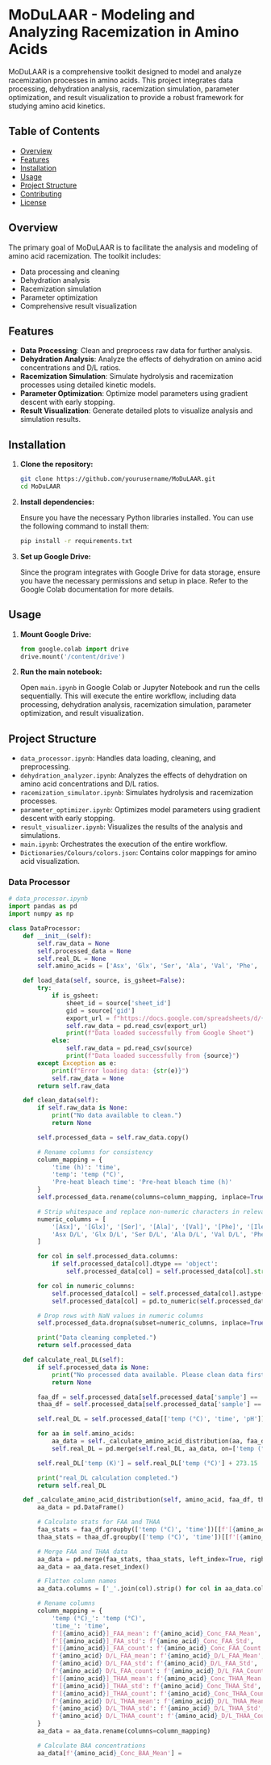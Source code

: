 # MoDuLAAR - Modeling and Analyzing Racemization in Amino Acids

MoDuLAAR is a comprehensive toolkit designed to model and analyze racemization processes in amino acids. This project integrates data processing, dehydration analysis, racemization simulation, parameter optimization, and result visualization to provide a robust framework for studying amino acid kinetics.

## Table of Contents

- [Overview](#overview)
- [Features](#features)
- [Installation](#installation)
- [Usage](#usage)
- [Project Structure](#project-structure)
- [Contributing](#contributing)
- [License](#license)

## Overview

The primary goal of MoDuLAAR is to facilitate the analysis and modeling of amino acid racemization. The toolkit includes:
- Data processing and cleaning
- Dehydration analysis
- Racemization simulation
- Parameter optimization
- Comprehensive result visualization

## Features

- **Data Processing**: Clean and preprocess raw data for further analysis.
- **Dehydration Analysis**: Analyze the effects of dehydration on amino acid concentrations and D/L ratios.
- **Racemization Simulation**: Simulate hydrolysis and racemization processes using detailed kinetic models.
- **Parameter Optimization**: Optimize model parameters using gradient descent with early stopping.
- **Result Visualization**: Generate detailed plots to visualize analysis and simulation results.

## Installation

1. **Clone the repository:**

    ```bash
    git clone https://github.com/yourusername/MoDuLAAR.git
    cd MoDuLAAR
    ```

2. **Install dependencies:**

    Ensure you have the necessary Python libraries installed. You can use the following command to install them:

    ```bash
    pip install -r requirements.txt
    ```

3. **Set up Google Drive:**

    Since the program integrates with Google Drive for data storage, ensure you have the necessary permissions and setup in place. Refer to the Google Colab documentation for more details.

## Usage

1. **Mount Google Drive:**

    ```python
    from google.colab import drive
    drive.mount('/content/drive')
    ```

2. **Run the main notebook:**

    Open `main.ipynb` in Google Colab or Jupyter Notebook and run the cells sequentially. This will execute the entire workflow, including data processing, dehydration analysis, racemization simulation, parameter optimization, and result visualization.

## Project Structure

- `data_processor.ipynb`: Handles data loading, cleaning, and preprocessing.
- `dehydration_analyzer.ipynb`: Analyzes the effects of dehydration on amino acid concentrations and D/L ratios.
- `racemization_simulator.ipynb`: Simulates hydrolysis and racemization processes.
- `parameter_optimizer.ipynb`: Optimizes model parameters using gradient descent with early stopping.
- `result_visualizer.ipynb`: Visualizes the results of the analysis and simulations.
- `main.ipynb`: Orchestrates the execution of the entire workflow.
- `Dictionaries/Colours/colors.json`: Contains color mappings for amino acid visualization.

### Data Processor

```python
# data_processor.ipynb
import pandas as pd
import numpy as np

class DataProcessor:
    def __init__(self):
        self.raw_data = None
        self.processed_data = None
        self.real_DL = None
        self.amino_acids = ['Asx', 'Glx', 'Ser', 'Ala', 'Val', 'Phe', 'Ile']

    def load_data(self, source, is_gsheet=False):
        try:
            if is_gsheet:
                sheet_id = source['sheet_id']
                gid = source['gid']
                export_url = f"https://docs.google.com/spreadsheets/d/{sheet_id}/export?format=csv&gid={gid}"
                self.raw_data = pd.read_csv(export_url)
                print(f"Data loaded successfully from Google Sheet")
            else:
                self.raw_data = pd.read_csv(source)
                print(f"Data loaded successfully from {source}")
        except Exception as e:
            print(f"Error loading data: {str(e)}")
            self.raw_data = None
        return self.raw_data

    def clean_data(self):
        if self.raw_data is None:
            print("No data available to clean.")
            return None

        self.processed_data = self.raw_data.copy()

        # Rename columns for consistency
        column_mapping = {
            'time (h)': 'time',
            'temp': 'temp (°C)',
            'Pre-heat bleach time': 'Pre-heat bleach time (h)'
        }
        self.processed_data.rename(columns=column_mapping, inplace=True)

        # Strip whitespace and replace non-numeric characters in relevant columns
        numeric_columns = [
            '[Asx]', '[Glx]', '[Ser]', '[Ala]', '[Val]', '[Phe]', '[Ile]',
            'Asx D/L', 'Glx D/L', 'Ser D/L', 'Ala D/L', 'Val D/L', 'Phe D/L', 'Ile D/L'
        ]

        for col in self.processed_data.columns:
            if self.processed_data[col].dtype == 'object':
                self.processed_data[col] = self.processed_data[col].str.strip()

        for col in numeric_columns:
            self.processed_data[col] = self.processed_data[col].astype(str).str.replace(r'[^\d.-]', '', regex=True)
            self.processed_data[col] = pd.to_numeric(self.processed_data[col], errors='coerce')

        # Drop rows with NaN values in numeric columns
        self.processed_data.dropna(subset=numeric_columns, inplace=True)

        print("Data cleaning completed.")
        return self.processed_data

    def calculate_real_DL(self):
        if self.processed_data is None:
            print("No processed data available. Please clean data first.")
            return None

        faa_df = self.processed_data[self.processed_data['sample'] == 'FAA']
        thaa_df = self.processed_data[self.processed_data['sample'] == 'THAA']

        self.real_DL = self.processed_data[['temp (°C)', 'time', 'pH']].drop_duplicates().reset_index(drop=True)

        for aa in self.amino_acids:
            aa_data = self._calculate_amino_acid_distribution(aa, faa_df, thaa_df)
            self.real_DL = pd.merge(self.real_DL, aa_data, on=['temp (°C)', 'time'], how='outer')

        self.real_DL['temp (K)'] = self.real_DL['temp (°C)'] + 273.15

        print("real_DL calculation completed.")
        return self.real_DL

    def _calculate_amino_acid_distribution(self, amino_acid, faa_df, thaa_df):
        aa_data = pd.DataFrame()

        # Calculate stats for FAA and THAA
        faa_stats = faa_df.groupby(['temp (°C)', 'time'])[[f'[{amino_acid}]', f'{amino_acid} D/L']].agg(['mean', 'std', 'count'])
        thaa_stats = thaa_df.groupby(['temp (°C)', 'time'])[[f'[{amino_acid}]', f'{amino_acid} D/L']].agg(['mean', 'std', 'count'])

        # Merge FAA and THAA data
        aa_data = pd.merge(faa_stats, thaa_stats, left_index=True, right_index=True, suffixes=('_FAA', '_THAA'))
        aa_data = aa_data.reset_index()

        # Flatten column names
        aa_data.columns = ['_'.join(col).strip() for col in aa_data.columns.values]

        # Rename columns
        column_mapping = {
            'temp (°C)_': 'temp (°C)',
            'time_': 'time',
            f'[{amino_acid}]_FAA_mean': f'{amino_acid}_Conc_FAA_Mean',
            f'[{amino_acid}]_FAA_std': f'{amino_acid}_Conc_FAA_Std',
            f'[{amino_acid}]_FAA_count': f'{amino_acid}_Conc_FAA_Count',
            f'{amino_acid} D/L_FAA_mean': f'{amino_acid}_D/L_FAA_Mean',
            f'{amino_acid} D/L_FAA_std': f'{amino_acid}_D/L_FAA_Std',
            f'{amino_acid} D/L_FAA_count': f'{amino_acid}_D/L_FAA_Count',
            f'[{amino_acid}]_THAA_mean': f'{amino_acid}_Conc_THAA_Mean',
            f'[{amino_acid}]_THAA_std': f'{amino_acid}_Conc_THAA_Std',
            f'[{amino_acid}]_THAA_count': f'{amino_acid}_Conc_THAA_Count',
            f'{amino_acid} D/L_THAA_mean': f'{amino_acid}_D/L_THAA_Mean',
            f'{amino_acid} D/L_THAA_std': f'{amino_acid}_D/L_THAA_Std',
            f'{amino_acid} D/L_THAA_count': f'{amino_acid}_D/L_THAA_Count'
        }
        aa_data = aa_data.rename(columns=column_mapping)

        # Calculate BAA concentrations
        aa_data[f'{amino_acid}_Conc_BAA_Mean'] =

